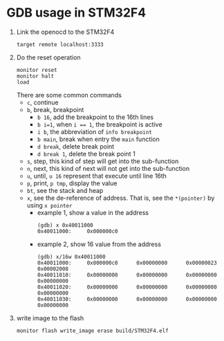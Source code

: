 # GDB usage in STM32F4
1. Link the openocd to the STM32F4
   ```shell
   target remote localhost:3333
   ```
2. Do the reset operation
   ```shell
   monitor reset
   monitor halt
   load
   ```
   There are some common commands
    - `c`, continue
    - `b`, break, breakpoint
      - `b 16`, add the breakpoint to the 16th lines
      - `b i=1`, when `i == 1`, the breakpoint is active
      - `i b`, the abbreviation of `info breakpoint`
      - `b main`, break when entry the `main` function
      - `d break`, delete break point
      - `d break 1`, delete the break point 1
    - `s`, step, this kind of step will get into the sub-function
    - `n`, next, this kind of next will not get into the sub-function
    - `u`, until, `u 16` represent that execute until line 16th
    - `p`, print, `p tmp`, display the value
    - `bt`, see the stack and heap
    - `x`, see the de-reference of address. That is, see the `*(pointer)` by using `x pointer`
      - example 1, show a value in the address
        ```shell
        (gdb) x 0x40011000
        0x40011000:     0x000000c0
        ```
      - example 2, show 16 value from the address
        ```shell
        (gdb) x/16w 0x40011000
        0x40011000:     0x000000c0      0x00000000      0x00000023      0x00002008
        0x40011010:     0x00000000      0x00000000      0x00000000      0x00000000
        0x40011020:     0x00000000      0x00000000      0x00000000      0x00000000
        0x40011030:     0x00000000      0x00000000      0x00000000      0x00000000
        ```
3. write image to the flash
   ```shell
   monitor flash write_image erase build/STM32F4.elf
   ```
